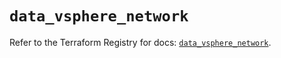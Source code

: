 # `data_vsphere_network`

Refer to the Terraform Registry for docs: [`data_vsphere_network`](https://registry.terraform.io/providers/hashicorp/vsphere/2.8.3/docs/data-sources/network).

